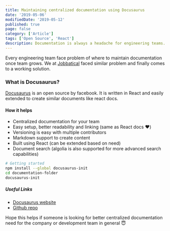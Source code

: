 ```yaml
---
title: Maintaining centralized documentation using Docusaurus
date: '2019-05-06'
modifiedDate: '2019-05-12'
published: true
page: false
category: ['Article']
tags: ['Open Source', 'React']
description: Documentation is always a headache for engineering teams. Once engineering teams start growing, its very difficult to on-board engineers. Docusaurus was a react based documentation tool created by facebook to centralize your documentation.
---
```


Every engineering team face problem of where to maintain documentation once team grows. We at [Jobbatical](https://jobbatical.com?ref=learnwithparam.com) faced similar problem and finally comes to a working solution.

### What is Docusaurus?

[Docusaurus](https://docusaurus.io/) is an open source by facebook. It is written in React and easily extended to create similar documents like react docs.

#### How it helps

- Centralized documentation for your team
- Easy setup, better readability and linking (same as React docs ❤️)
- Versioning is easy with multiple contributors
- Markdown support to create content
- Built using React (can be extended based on need)
- Document search (algolia is also supported for more advanced search capabilities)

```bash
# Getting started
npm install --global docusaurus-init
cd documentation-folder
docusaurus-init
```

##### Useful Links

- [Docusaurus website](https://docusaurus.io/)
- [Github repo](https://github.com/facebook/docusaurus)

Hope this helps if someone is looking for better centralized documentation need for the company or development team in general 😇
